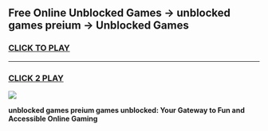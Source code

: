 
## Free Online Unblocked Games → unblocked games preium → Unblocked Games
<h3>
<a href="https://premium.freeplayer.one?title=unblocked_games_preium&ref=21F">CLICK TO PLAY</a></h3>
<hr>

<h3>
<a href="https://premium.freeplayer.one?title=unblocked_games_preium&ref=21F">CLICK 2 PLAY</a>
  
</h3>

<a href="https://premium.freeplayer.one?title=unblocked_games_preium&ref=21F/"><img src="https://clearcache.store/games.png"></a>


**unblocked games preium games unblocked: Your Gateway to Fun and Accessible Online Gaming**
